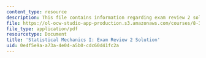 ```yaml
---
content_type: resource
description: This file contains information regarding exam review 2 solution.
file: https://ol-ocw-studio-app-production.s3.amazonaws.com/courses/8-333-statistical-mechanics-i-statistical-mechanics-of-particles-fall-2013/0e4f5e9aa73a4e04a5b0cdc60d41fc2a_MIT8_333F13_ExamReview2Sol.pdf
file_type: application/pdf
resourcetype: Document
title: 'Statistical Mechanics I: Exam Review 2 Solution'
uid: 0e4f5e9a-a73a-4e04-a5b0-cdc60d41fc2a
---
```

